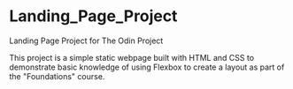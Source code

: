# Landing_Page_Project
Landing Page Project for The Odin Project

This project is a simple static webpage built with HTML and CSS to demonstrate basic knowledge of using Flexbox to create a layout as part of the "Foundations" course.